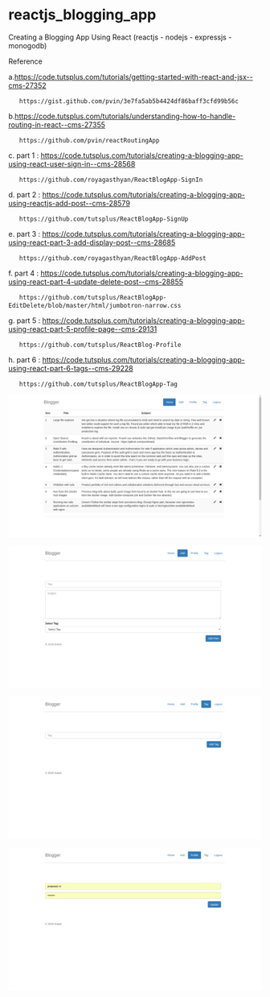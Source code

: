 # reactjs_blogging_app

Creating a Blogging App Using React (reactjs - nodejs - expressjs - monogodb)

Reference

a.https://code.tutsplus.com/tutorials/getting-started-with-react-and-jsx--cms-27352

       https://gist.github.com/pvin/3e7fa5ab5b4424df86baff3cfd99b56c

b.https://code.tutsplus.com/tutorials/understanding-how-to-handle-routing-in-react--cms-27355

       https://github.com/pvin/reactRoutingApp

c. part 1 : https://code.tutsplus.com/tutorials/creating-a-blogging-app-using-react-user-sign-in--cms-28568
       
       https://github.com/royagasthyan/ReactBlogApp-SignIn  

d. part 2 : https://code.tutsplus.com/tutorials/creating-a-blogging-app-using-reactjs-add-post--cms-28579

       https://github.com/tutsplus/ReactBlogApp-SignUp

e. part 3 : https://code.tutsplus.com/tutorials/creating-a-blogging-app-using-react-part-3-add-display-post--cms-28685

       https://github.com/royagasthyan/ReactBlogApp-AddPost

f. part 4 : https://code.tutsplus.com/tutorials/creating-a-blogging-app-using-react-part-4-update-delete-post--cms-28855

       https://github.com/tutsplus/ReactBlogApp-EditDelete/blob/master/html/jumbotron-narrow.css

g. part 5 : https://code.tutsplus.com/tutorials/creating-a-blogging-app-using-react-part-5-profile-page--cms-29131 

       https://github.com/tutsplus/ReactBlog-Profile

h. part 6 : https://code.tutsplus.com/tutorials/creating-a-blogging-app-using-react-part-6-tags--cms-29228

       https://github.com/tutsplus/ReactBlogApp-Tag

![Customer Grid](/html/index.png?raw=true "Index page")

![Customer Grid](/html/create.png?raw=true "Index page")

![Customer Grid](/html/create-tag.png?raw=true "Index page")

![Customer Grid](/html/profile-edit.png?raw=true "Index page")